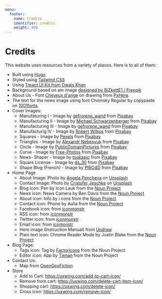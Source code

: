 ```yaml
---
menu:
  footer:
    name: Credits
    identifier: credits
    weight: 400
---
```


Credits
=======

This website uses resources from a variety of places. Here is to all of them:

* Built using [Hugo](https://gohugo.io/)
* Styled using [Tailwind CSS](https://tailwindcss.com/)
* Using [Treact UI Kit from Owais Khan](https://owaiskhan.me/post/free-tailwindcss-react-ui-kit)
* Background based on am image [designed by BiZkettE1 / Freepik](http://www.freepik.com)
* About Us - Font [Cheveux d'ange](http://www.peax-webdesign.com/polices-de-caracteres-gratuites.html) on drawing from [PxHere](https://pxhere.com/de/photo/1606921?utm_content=clipUser&utm_medium=referral&utm_source=pxhere).
* The text for the news image using font Chomsky Regular by copypaste on [1001fonts](https://www.1001fonts.com/users/copypaste/).
* Cover Images:
  * Manufaturing I - Image by [gefrorene_wand](https://pixabay.com/users/gefrorene_wand-73807/?utm_source=link-attribution&utm_medium=referral&utm_campaign=image&utm_content=1151323) from [Pixabay](https://pixabay.com/?utm_source=link-attribution&utm_medium=referral&utm_campaign=image&utm_content=1151323) 
  * Manufacturing II - Image by [Michael Schwarzenberger](https://pixabay.com/users/blickpixel-52945/?utm_source=link-attribution&utm_medium=referral&utm_campaign=image&utm_content=444504) from [Pixabay](https://pixabay.com/?utm_source=link-attribution&utm_medium=referral&utm_campaign=image&utm_content=444504) 
  * Manufacturing III - Image by [gefrorene_wand](https://pixabay.com/users/gefrorene_wand-73807/?utm_source=link-attribution&utm_medium=referral&utm_campaign=image&utm_content=1151344) from [Pixabay](https://pixabay.com/?utm_source=link-attribution&utm_medium=referral&utm_campaign=image&utm_content=1151344) 
  * Manufacturig IV - Image by [Robert Wilkos](https://pixabay.com/users/robbiewi-19234622/?utm_source=link-attribution&utm_medium=referral&utm_campaign=image&utm_content=5770326) from [Pixabay](https://pixabay.com/?utm_source=link-attribution&utm_medium=referral&utm_campaign=image&utm_content=5770326) 
  * Squares - Image by [Pexels](https://pixabay.com/users/pexels-2286921/?utm_source=link-attribution&utm_medium=referral&utm_campaign=image&utm_content=1867937) from [Pixabay](https://pixabay.com/?utm_source=link-attribution&utm_medium=referral&utm_campaign=image&utm_content=1867937) 
  * Triangles - Image by [Alexandr Nebesyuk](https://pixabay.com/users/sashanebesuyk-7028296/?utm_source=link-attribution&utm_medium=referral&utm_campaign=image&utm_content=3031607) from [Pixabay](https://pixabay.com/?utm_source=link-attribution&utm_medium=referral&utm_campaign=image&utm_content=3031607) 
  * Circle - Image by [PublicDomainPictures](https://pixabay.com/users/publicdomainpictures-14/?utm_source=link-attribution&utm_medium=referral&utm_campaign=image&utm_content=2063) from [Pixabay](https://pixabay.com/?utm_source=link-attribution&utm_medium=referral&utm_campaign=image&utm_content=2063) 
  * Curve - Image by [Free-Photos](https://pixabay.com/photos/?utm_source=link-attribution&utm_medium=referral&utm_campaign=image&utm_content=1209392) from [Pixabay](https://pixabay.com/?utm_source=link-attribution&utm_medium=referral&utm_campaign=image&utm_content=1209392) 
  * News- Shaper - Image by [tookapic](https://pixabay.com/users/tookapic-1386459/?utm_source=link-attribution&utm_medium=referral&utm_campaign=image&utm_content=933150) from [Pixabay](https://pixabay.com/?utm_source=link-attribution&utm_medium=referral&utm_campaign=image&utm_content=933150) 
  * Square License - Image by [ds_30](https://pixabay.com/users/ds_30-1795490/?utm_source=link-attribution&utm_medium=referral&utm_campaign=image&utm_content=5370033) from [Pixabay](https://pixabay.com/?utm_source=link-attribution&utm_medium=referral&utm_campaign=image&utm_content=5370033)
  * Shape Blog (French) - Image by [PIRO4D](https://pixabay.com/users/piro4d-2707530/) from [Pixabay](https://pixabay.com/?utm_source=link-attribution&utm_medium=referral&utm_campaign=image&utm_content=2803223) 
* Home Page
  * About Image: Photo by [Angela Pencheva](https://unsplash.com/@angelapencheva) on [Unsplash](https://unsplash.com/photos/ktYfccpLuSk)
  * Contact Image: Photo by [Cristofer Jeschke](https://unsplash.com/@cristofer) on [Unsplash](https://unsplash.com/photos/PP1yKpfA4HY)
  * Blog icon: Pen by Icon Lauk from the [Noun Project](https://thenounproject.com/search/?q=pen&i=2256440)
  * News icon: News Camera by Ben Davis from the [Noun Project](https://thenounproject.com/search/?q=news+camera&i=829713)
  * About icon: Info by i cons from the [Noun Project](https://thenounproject.com/search/?q=info&i=2442959)
  * Contact icon: Phone by Aulia from the [Noun Project](https://thenounproject.com/search/?q=phone&i=1778896)
  * Facebook icon: from [iconmonstr](https://iconmonstr.com/facebook-1-svg/)
  * RSS icon: from [iconmonstr](https://iconmonstr.com/rss-feed-1-svg/)
  * Twitter icon: from [iconmonstr](https://iconmonstr.com/twitter-1-svg/)
  * Email icon: from [icomonstr](https://iconmonstr.com/email-3-svg/)
  * Hero image (Instruction Manual) from [Undraw](https://undraw.co/)
  * Plain text icon: Chrome Reader Mode by Justin Blake from the [Noun Project](https://thenounproject.com/search/?q=reader+mode&i=3643822)
* Blog Page:
  * Tags icon: Tag by [Factoricons](https://thenounproject.com/factoricons) from the Noun Project
  * Editor icon: App by [Tienan](https://thenounproject.com/search/?q=app&i=1935524) from the Noun Project
* Contact Us:
  * Map from [OpenGeoFiction](https://opengeofiction.net/#map=15/-40.2657/159.8088)
* Store
  * Add to Cart: https://uxwing.com/add-to-cart-icon/
  * Remove from cart: https://uxwing.com/delete-cart-item-icon/
  * Shopping cart: https://uxwing.com/delete-icon/
  * Cross icon: https://uxwing.com/remove-icon/
